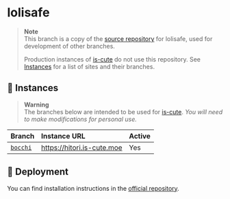 # lolisafe

> **Note**  
> This branch is a copy of the [source repository](https://github.com/BobbyWibowo/lolisafe) for lolisafe, used for development of other branches.
>
> Production instances of [is-cute](https://github.com/is-cute) do not use this repository. See [Instances](#instances) for a list of sites and their branches.

## 🔗 Instances
> **Warning**  
> The branches below are intended to be used for [is-cute](https://github.com/is-cute). *You will need to make modifications for personal use.*

| Branch                                                      | Instance URL               | Active |
| :---------------------------------------------------------- | :------------------------- | :----- |
| [`bocchi`](https://github.com/is-cute/lolisafe/tree/bocchi) | https://hitori.is-cute.moe | Yes    |

## 🌠 Deployment
You can find installation instructions in the [official repository](https://github.com/BobbyWibowo/lolisafe).